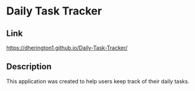# Daily Task Tracker

## Link 
https://dherington1.github.io/Daily-Task-Tracker/

## Description
This application was created to help users keep track of their daily tasks. 
